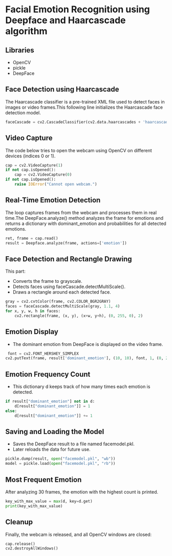 # Facial Emotion Recognition using Deepface and Haarcascade algorithm

## Libraries

- OpenCV
- pickle
- DeepFace

## Face Detection using Haarcascade
The Haarcascade classifier is a pre-trained XML file used to detect faces in images or video frames.This following line initializes the Haarcascade face detection model.

```python
faceCascade = cv2.CascadeClassifier(cv2.data.haarcascades + 'haarcascade_frontalface_default.xml') 
```
## Video Capture
The code below tries to open the webcam using OpenCV on different devices (indices 0 or 1).
```python
cap = cv2.VideoCapture(1)
if not cap.isOpened():
    cap = cv2.VideoCapture(0)
if not cap.isOpened():
    raise IOError("Cannot open webcam.")
```
## Real-Time Emotion Detection
The loop captures frames from the webcam and processes them in real time.The DeepFace.analyze() method analyzes the frame for emotions and returns a dictionary with dominant_emotion and probabilities for all detected emotions.
```python
ret, frame = cap.read()
result = Deepface.analyze(frame, actions=['emotion'])
```
## Face Detection and Rectangle Drawing
This part:

- Converts the frame to grayscale.
- Detects faces using faceCascade.detectMultiScale().
- Draws a rectangle around each detected face.

```python
gray = cv2.cvtColor(frame, cv2.COLOR_BGR2GRAY)
faces = faceCascade.detectMultiScale(gray, 1.1, 4)
for x, y, w, h in faces:
    cv2.rectangle(frame, (x, y), (x+w, y+h), (0, 255, 0), 2)
```
## Emotion Display
- The dominant emotion from DeepFace is displayed on the video frame.
```python
 font = cv2.FONT_HERSHEY_SIMPLEX
cv2.putText(frame, result['dominant_emotion'], (10, 10), font, 1, (0, 255, 255), 2)
```
## Emotion Frequency Count
- This dictionary d keeps track of how many times each emotion is detected.
```python
if result["dominant_emotion"] not in d:
    d[result["dominant_emotion"]] = 1
else:
    d[result["dominant_emotion"]] += 1
```

## Saving and Loading the Model
- Saves the DeepFace result to a file named facemodel.pkl.
- Later reloads the data for future use.
```python
pickle.dump(result, open("facemodel.pkl", "wb"))
model = pickle.load(open("facemodel.pkl", "rb"))
```
## Most Frequent Emotion
After analyzing 30 frames, the emotion with the highest count is printed.
```python
key_with_max_value = max(d, key=d.get)
print(key_with_max_value)
```
## Cleanup
Finally, the webcam is released, and all OpenCV windows are closed:
```python
cap.release()
cv2.destroyAllWindows()
```
